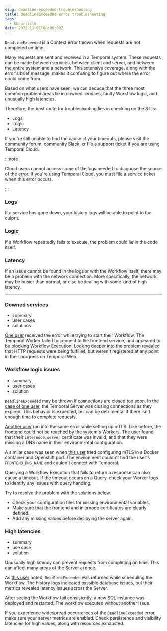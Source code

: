```yaml
---
slug: deadline-exceeded-troubleshooting
title: DeadlineExceeded error troubleshooting
tags:
  - kb-article
date: 2022-11-01T00:00:00Z
---
```


`DeadlineExceeded` is a Context error thrown when requests are not completed on time.

Many requests are sent and received in a Temporal system.
These requests can be made between services, between client and server, and between the entire system and a network.
This extensive coverage, along with the error's brief message, makes it confusing to figure out where the error could come from.

Based on what users have seen, we can deduce that the three most common problem areas lie in downed services, faulty Workflow logic, and unusually high latencies.

Therefore, the best route for troubleshooting lies in checking on the 3 L's:

- Logs
- Logic
- Latency

If you're still unable to find the cause of your timeouts, please visit the community forum, community Slack, or file a support ticket if you are using Temporal Cloud.

:::note

Cloud users cannot access some of the logs needed to diagnose the source of the error.
If you're using Temporal Cloud, you must file a service ticket when this error occurs.

:::

<!-- TODO: move the note above or delete if not needed -->

### Logs

If a service has gone down, your history logs will be able to point to the culprit.

### Logic

If a Workflow repeatedly fails to execute, the problem could lie in the code itself.

### Latency

If an issue cannot be found in the logs or with the Workflow itself, there may be a problem with the network connection.
More specifically, the network may be busier than normal, or else be dealing with some kind of high latency.

---

### Downed services

- summary
- user cases
- solutions

[One user](https://community.temporal.io/t/context-deadline-exceeded-when-trying-to-start-workflow-v1-7-1/4249) received the error while trying to start their Workflow.
The Temporal Worker failed to connect to the frontend service, and appeared to be blocking Workflow Execution.
Looking deeper into the problem revealed that HTTP requests were being fulfilled, but weren't registered at any point in their progress on Temporal Web.

### Workflow logic issues

- summary
- user cases
- solution

`DeadlineExceeded` may be thrown if connections are closed too soon.
[In the case of one user](https://community.temporal.io/t/how-to-best-handle-mysterious-context-deadline-exceeded-502-errors/2689/3), the Temporal Server was closing connections as they expired.
This behavior is expected, but can be detrimental if there isn't enough time to complete requests.

[Another user](https://community.temporal.io/t/unable-to-execute-workflow-context-deadline-exceeded-after-setting-up-mtls/3124) ran into the same error while setting up mTLS.
Like before, the frontend could not be reached by the system's Workers.
The user found that their `internode.server` certificate was invalid, and that they were missing a DNS name in their environmental configuration.

A similar case was seen when [this user](https://community.temporal.io/t/unable-to-get-temporal-sys-add-search-attributes-workflow-workflow-state-context-deadline-exceeded/4229) tried configuring mTLS in a Docker container and Openshift pod.
The environment couldn't find the user's `FRONTEND_DNS_NAME` and couldn't connect with Temporal.

Querying a Workflow Execution that fails to return a response can also cause a timeout.
If the timeout occurs on a Query, check your Worker logs to identify any issues with query handling.

Try to resolve the problem with the solutions below.

- Check your configuration files for missing environmental variables.
- Make sure that the frontend and internode certificates are clearly defined.
- Add any missing values before deploying the server again.

### High latencies

- summary
- use case
- solution

Unusually high latency can prevent requests from completing on time.
This can affect many areas of the Server at once.

As [this user](https://community.temporal.io/t/context-deadline-exceeded-issue/5310) noted, `DeadlineExceeded` was returned while scheduling the Workflow.
The history logs indicated possible database issues, but their metrics revealed latency issues across the Server.

After seeing the Workflow fail consistently, a new SQL instance was deployed and restarted.
The workflow executed without another issue.

If you experience widespread occurrences of the `DeadlineExceeded` error, make sure your server metrics are enabled.
Check persistence and visibility latencies for high values, along with resources exhausted.
